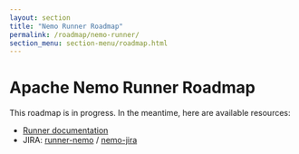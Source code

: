 ```yaml
---
layout: section
title: "Nemo Runner Roadmap"
permalink: /roadmap/nemo-runner/
section_menu: section-menu/roadmap.html
---
```

<!--
Licensed under the Apache License, Version 2.0 (the "License");
you may not use this file except in compliance with the License.
You may obtain a copy of the License at

http://www.apache.org/licenses/LICENSE-2.0

Unless required by applicable law or agreed to in writing, software
distributed under the License is distributed on an "AS IS" BASIS,
WITHOUT WARRANTIES OR CONDITIONS OF ANY KIND, either express or implied.
See the License for the specific language governing permissions and
limitations under the License.
-->

# Apache Nemo Runner Roadmap

This roadmap is in progress. In the meantime, here are available resources:

 - [Runner documentation]({{site.baseurl}}/documentation/runners/nemo)
 - JIRA: [runner-nemo](https://issues.apache.org/jira/issues/?jql=project%20%3D%20BEAM%20AND%20component%20%3D%20runner-nemo) / [nemo-jira](https://issues.apache.org/jira/projects/NEMO/issues/filter=allopenissues)
 